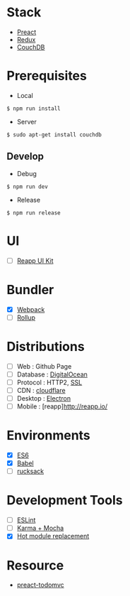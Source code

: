 # Stack
* [Preact](https://github.com/developit/preact)
* [Redux](https://github.com/reactjs/redux)
* [CouchDB](https://couchdb.apache.org/)

# Prerequisites
* Local
```shell
$ npm run install
```
* Server
```shell
$ sudo apt-get install couchdb
```
## Develop
* Debug
```shell
$ npm run dev
```
* Release
```shell
$ npm run release
```

# UI
- [ ] [Reapp UI Kit](https://github.com/reapp/reapp-ui)

# Bundler
- [x] [Webpack](https://github.com/webpack/webpack)
- [ ] [Rollup](https://github.com/rollup/rollup)

# Distributions
- [ ] Web : Github Page
- [ ] Database : [DigitalOcean](https://www.digitalocean.com/)
- [ ] Protocol : HTTP2, [SSL](https://github.com/letsencrypt/letsencrypt)
- [ ] CDN : [cloudflare](https://www.cloudflare.com)
- [ ] Desktop : [Electron](https://github.com/atom/electron)
- [ ] Mobile : [reapp]http://reapp.io/

# Environments
- [x] [ES6](http://es6-features.org/)
- [x] [Babel](https://github.com/babel/babel)
- [ ] [rucksack](https://github.com/simplaio/rucksack)

# Development Tools
- [ ] [ESLint](http://eslint.org/)
- [ ] [Karma + Mocha](https://github.com/karma-runner/karma-mocha)
- [x] [Hot module replacement](https://webpack.github.io/docs/hot-module-replacement.html)

# Resource
* [preact-todomvc](https://github.com/developit/preact-todomvc)